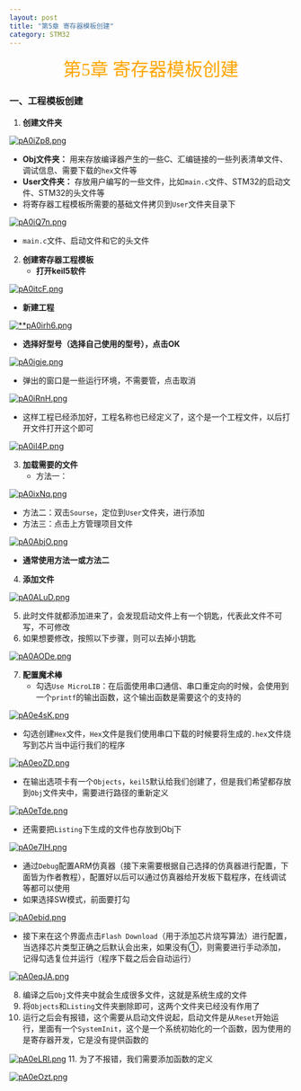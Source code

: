 ```yaml
---
layout: post
title: "第5章 寄存器模板创建"
category: STM32
---
```


<center><font face = "仿宋" size = 6 color = orange>第5章 寄存器模板创建</font></center>

### 一、工程模板创建
1. **创建文件夹**

[![pA0iZp8.png](https://s21.ax1x.com/2024/10/26/pA0iZp8.png)](https://imgse.com/i/pA0iZp8)
   - **Obj文件夹：** 用来存放编译器产生的一些C、汇编链接的一些列表清单文件、调试信息、需要下载的`hex`文件等
   - **User文件夹：** 存放用户编写的一些文件，比如`main.c`文件、STM32的启动文件、STM32的头文件等
   - 将寄存器工程模板所需要的基础文件拷贝到`User`文件夹目录下

   [![pA0iQ7n.png](https://s21.ax1x.com/2024/10/26/pA0iQ7n.png)](https://imgse.com/i/pA0iQ7n)
   - `main.c`文件、启动文件和它的头文件
2. **创建寄存器工程模板**
   - **打开keil5软件**

[![pA0itcF.png](https://s21.ax1x.com/2024/10/26/pA0itcF.png)](https://imgse.com/i/pA0itcF)

   - **新建工程**

[![**pA0irh6.png](https://s21.ax1x.com/2024/10/26/pA0irh6.png)](https://imgse.com/i/pA0irh6)
   - **选择好型号（选择自己使用的型号），点击OK**

[![pA0igje.png](https://s21.ax1x.com/2024/10/26/pA0igje.png)](https://imgse.com/i/pA0igje)
   - 弹出的窗口是一些运行环境，不需要管，点击取消

[![pA0iRnH.png](https://s21.ax1x.com/2024/10/26/pA0iRnH.png)](https://imgse.com/i/pA0iRnH)
   - 这样工程已经添加好，工程名称也已经定义了，这个是一个工程文件，以后打开文件打开这个即可

[![pA0iI4P.png](https://s21.ax1x.com/2024/10/26/pA0iI4P.png)](https://imgse.com/i/pA0iI4P)

3. **加载需要的文件**
   - 方法一：

[![pA0ixNq.png](https://s21.ax1x.com/2024/10/26/pA0ixNq.png)](https://imgse.com/i/pA0ixNq)
   - 方法二：双击`Sourse`，定位到`User`文件夹，进行添加
   - 方法三：点击上方管理项目文件

[![pA0AbjO.png](https://s21.ax1x.com/2024/10/26/pA0AbjO.png)](https://imgse.com/i/pA0AbjO)
   - **通常使用方法一或方法二**

4. **添加文件**

[![pA0ALuD.png](https://s21.ax1x.com/2024/10/26/pA0ALuD.png)](https://imgse.com/i/pA0ALuD)

5. 此时文件就都添加进来了，会发现启动文件上有一个钥匙，代表此文件不可写，不可修改
6. 如果想要修改，按照以下步骤，则可以去掉小钥匙

[![pA0AODe.png](https://s21.ax1x.com/2024/10/26/pA0AODe.png)](https://imgse.com/i/pA0AODe)

7. **配置魔术棒**
   - 勾选`Use MicroLIB`：在后面使用串口通信、串口重定向的时候，会使用到一个`printf`的输出函数，这个输出函数是需要这个的支持的

[![pA0e4sK.png](https://s21.ax1x.com/2024/10/27/pA0e4sK.png)](https://imgse.com/i/pA0e4sK)
   - 勾选创建`Hex`文件，`Hex`文件是我们使用串口下载的时候要将生成的`.hex`文件烧写到芯片当中运行我们的程序

[![pA0eoZD.png](https://s21.ax1x.com/2024/10/27/pA0eoZD.png)](https://imgse.com/i/pA0eoZD)
   - 在输出选项卡有一个`Objects`，`keil5`默认给我们创建了，但是我们希望都存放到`Obj`文件夹中，需要进行路径的重新定义

[![pA0eTde.png](https://s21.ax1x.com/2024/10/27/pA0eTde.png)](https://imgse.com/i/pA0eTde)
   - 还需要把`Listing`下生成的文件也存放到Obj下

[![pA0e7IH.png](https://s21.ax1x.com/2024/10/27/pA0e7IH.png)](https://imgse.com/i/pA0e7IH)
   - 通过`Debug`配置ARM仿真器（接下来需要根据自己选择的仿真器进行配置，下面皆为作者教程），配置好以后可以通过仿真器给开发板下载程序，在线调试等都可以使用
   - 如果选择SW模式，前面要打勾

[![pA0ebid.png](https://s21.ax1x.com/2024/10/27/pA0ebid.png)](https://imgse.com/i/pA0ebid)
   - 接下来在这个界面点击`Flash Download`（用于添加芯片烧写算法）进行配置，当选择芯片类型正确之后默认会出来，如果没有①，则需要进行手动添加，记得勾选复位并运行（程序下载之后会自动运行）

[![pA0eqJA.png](https://s21.ax1x.com/2024/10/27/pA0eqJA.png)](https://imgse.com/i/pA0eqJA)

8. 编译之后`Obj`文件夹中就会生成很多文件，这就是系统生成的文件
9. 将`Objects`和`Listing`文件夹删除即可，这两个文件夹已经没有作用了
10.  运行之后会有报错，这个需要从启动文件说起，启动文件是从`Reset`开始运行，里面有一个`SystemInit`，这个是一个系统初始化的一个函数，因为使用的是寄存器开发，它是没有提供函数的

[![pA0eLRI.png](https://s21.ax1x.com/2024/10/27/pA0eLRI.png)](https://imgse.com/i/pA0eLRI)
11.  为了不报错，我们需要添加函数的定义

[![pA0eOzt.png](https://s21.ax1x.com/2024/10/27/pA0eOzt.png)](https://imgse.com/i/pA0eOzt)
